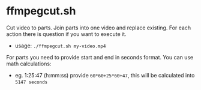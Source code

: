 ffmpegcut.sh 
=============

Cut video to parts. Join parts into one video and replace existing. For each action there is question if you want to execute it.
 * usage: 
  `./ffmpegcut.sh my-video.mp4`

For parts you need to provide start and end in seconds format. You can use math calculations:
  * eg. 1:25:47 (h:mm:ss) provide `60*60+25*60+47`, this will be calculated into `5147 seconds`
